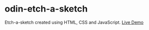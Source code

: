 # odin-etch-a-sketch
Etch-a-sketch created using HTML, CSS and JavaScript. [Live Demo](https://akhantz250.github.io/odin-etch-a-sketch/)
